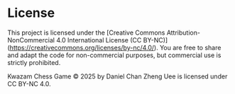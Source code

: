 # License
This project is licensed under the [Creative Commons Attribution-NonCommercial 4.0 International License (CC BY-NC)]
(https://creativecommons.org/licenses/by-nc/4.0/).
You are free to share and adapt the code for non-commercial purposes, but commercial use is strictly prohibited.

Kwazam Chess Game © 2025 by Daniel Chan Zheng Uee is licensed under CC BY-NC 4.0.
